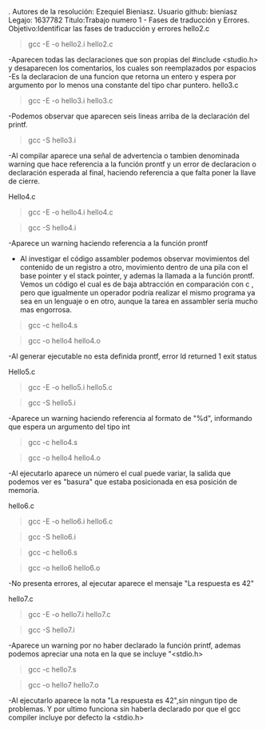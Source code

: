 . Autores de la resolución: Ezequiel Bieniasz.
Usuario github: bieniasz
Legajo: 1637782
Titulo:Trabajo numero 1 - Fases de traducción y Errores.
Objetivo:Identificar las fases de traducción y errores
hello2.c
>gcc -E -o hello2.i hello2.c

-Aparecen todas las declaraciones que son propias del #include <studio.h> y desaparecen los comentarios, los cuales son reemplazados por espacios
-Es la declaracion de una funcion que retorna un entero y espera por argumento por lo menos una constante del tipo char puntero.
hello3.c
>gcc -E -o hello3.i hello3.c

-Podemos observar que aparecen seis lineas arriba de la declaración del printf.

>gcc -S hello3.i

-Al compilar aparece una señal de advertencia o tambien denominada warning que hace referencia a la función prontf y un error de declaracion o declaración esperada al final, haciendo referencia a que falta poner la llave de cierre.

Hello4.c 

>gcc -E -o hello4.i hello4.c

>gcc -S hello4.i

-Aparece un warning haciendo referencia a la función prontf
- Al investigar el código assambler podemos observar movimientos del contenido de un registro a otro, movimiento dentro de una pila con el base pointer y el stack pointer, y ademas la llamada a la función prontf. Vemos un código el cual es de baja abtracción en comparación con c , pero que igualmente un operador podría realizar el mismo programa ya sea en un lenguaje o en otro, aunque la tarea en assambler sería mucho mas engorrosa. 

 >gcc -c hello4.s

 >gcc -o hello4 hello4.o

-Al generar ejecutable no esta definida prontf, error ld returned 1 exit status

Hello5.c

>gcc -E -o hello5.i hello5.c

>gcc -S hello5.i

-Aparece un warning haciendo referencia al formato de "%d", informando que espera un argumento del tipo int

>gcc -c hello4.s

>gcc -o hello4 hello4.o

-Al ejecutarlo aparece un número el cual puede variar, la salida que podemos ver es "basura" que estaba posicionada en esa posición de memoria.

hello6.c
>gcc -E -o hello6.i hello6.c

>gcc -S hello6.i

>gcc -c hello6.s

>gcc -o hello6 hello6.o

-No presenta errores, al ejecutar aparece el mensaje "La respuesta es 42"

hello7.c
>gcc -E -o hello7.i hello7.c

>gcc -S hello7.i

-Aparece un warning por no haber declarado la función printf, ademas podemos apreciar una nota en la que se incluye "<stdio.h>

>gcc -c hello7.s

>gcc -o hello7 hello7.o

-Al ejecutarlo aparece la nota "La respuesta es 42",sin ningun tipo de problemas.
Y por ultimo funciona sin haberla declarado por que el gcc compiler incluye por defecto la <stdio.h>
